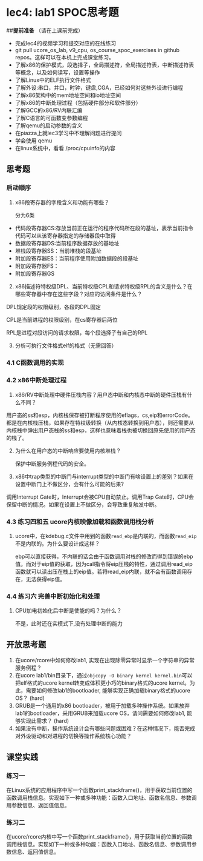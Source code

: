# lec4: lab1 SPOC思考题

##**提前准备**
（请在上课前完成）

 - 完成lec4的视频学习和提交对应的在线练习
 - git pull ucore_os_lab, v9_cpu, os_course_spoc_exercises in github repos。这样可以在本机上完成课堂练习。
 - 了解x86的保护模式，段选择子，全局描述符，全局描述符表，中断描述符表等概念，以及如何读写，设置等操作
 - 了解Linux中的ELF执行文件格式
 - 了解外设:串口，并口，时钟，键盘,CGA，已经如何对这些外设进行编程
 - 了解x86架构中的mem地址空间和io地址空间
 - 了解x86的中断处理过程（包括硬件部分和软件部分）
 - 了解GCC的x86/RV内联汇编
 - 了解C语言的可函数变参数编程
 - 了解qemu的启动参数的含义
 - 在piazza上就lec3学习中不理解问题进行提问
 - 学会使用 qemu
 - 在linux系统中，看看 /proc/cpuinfo的内容

## 思考题

### 启动顺序

1. x86段寄存器的字段含义和功能有哪些？

	分为6类

- 代码段寄存器CS:存放当前正在运行的程序代码所在段的基址，表示当前指令代码可以从该寄存器指定的存储器段中取得
- 数据段寄存器DS:当前程序数据存放的基地址
- 堆栈段寄存器SS：当前堆栈的段基址
- 附加段寄存器ES：当前程序使用附加数据段的段基址
- 附加段寄存器FS：
- 附加段寄存器GS

2. x86描述符特权级DPL、当前特权级CPL和请求特权级RPL的含义是什么？在哪些寄存器中存在这些字段？对应的访问条件是什么？

DPL规定段的权限级别，各段的DPL固定

CPL是当前进程的权限级别，在cs寄存器后两位

RPL是进程对段访问的请求权限，每个段选择子有自己的RPL


3. 分析可执行文件格式elf的格式（无需回答）

### 4.1 C函数调用的实现

### 4.2 x86中断处理过程

1. x86/RV中断处理中硬件压栈内容？用户态中断和内核态中断的硬件压栈有什么不同？

用户态的ss和esp，内核栈保存被打断程序使用的eflags，cs,eip和errorCode。都是在内核栈压栈，如果存在特权级转换（从内核态转换到用户态），则还需要从内核栈中弹出用户态栈的ss和esp，这样也意味着栈也被切换回原先使用的用户态的栈了。



2. 为什么在用户态的中断响应要使用内核堆栈？

   保护中断服务例程代码的安全。

3. x86中trap类型的中断门与interrupt类型的中断门有啥设置上的差别？如果在设置中断门上不做区分，会有什么可能的后果?

调用Interrupt Gate时，Interrupt会被CPU自动禁止。调用Trap Gate时，CPU会保留中断的情况。如果在设置上不做区分，会导致重复触发中断。



### 4.3 练习四和五 ucore内核映像加载和函数调用栈分析

1. ucore中，在kdebug.c文件中用到的函数`read_ebp`是内联的，而函数`read_eip`不是内联的。为什么要设计成这样？

   ebp可以直接获得，不内联的话会由于函数调用对栈的修改而得到错误的ebp值。而对于eip值的获取，因为call指令将eip压栈的特性，通过调用read_eip函数就可以读出压在栈上的eip值。若将read_eip内联，就不会有函数调用存在，无法获得eip值。

### 4.4 练习六 完善中断初始化和处理

1. CPU加电初始化后中断是使能的吗？为什么？

   不是，此时还在实模式下,没有处理中断的能力

## 开放思考题

1. 在ucore/rcore中如何修改lab1, 实现在出现除零异常时显示一个字符串的异常服务例程？
2. 在ucore lab1/bin目录下，通过`objcopy -O binary kernel kernel.bin`可以把elf格式的ucore kernel转变成体积更小巧的binary格式的ucore kernel。为此，需要如何修改lab1的bootloader, 能够实现正确加载binary格式的ucore OS？ (hard)
3. GRUB是一个通用的x86 bootloader，被用于加载多种操作系统。如果放弃lab1的bootloader，采用GRUB来加载ucore OS，请问需要如何修改lab1, 能够实现此需求？ (hard)
4. 如果没有中断，操作系统设计会有哪些问题或困难？在这种情况下，能否完成对外设驱动和对进程的切换等操作系统核心功能？

## 课堂实践
### 练习一
在Linux系统的应用程序中写一个函数print_stackframe()，用于获取当前位置的函数调用栈信息。实现如下一种或多种功能：函数入口地址、函数名信息、参数调用参数信息、返回值信息。

### 练习二
在ucore/rcore内核中写一个函数print_stackframe()，用于获取当前位置的函数调用栈信息。实现如下一种或多种功能：函数入口地址、函数名信息、参数调用参数信息、返回值信息。
